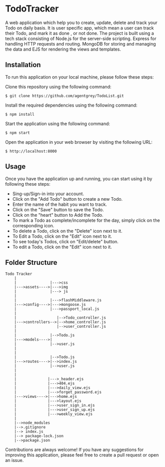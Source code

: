# TodoTracker

A web application which help you to create, update, delete and track your Todo on daily basis.
It is user specific app, which mean a user can track their Todo, and mark it as done , or not done.
The project is built using a tech stack consisting of Node.js for the server-side scripting.
Express for handling HTTP requests and routing.
MongoDB for storing and managing the data and EJS for rendering the views and templates.

## Installation

To run this application on your local machine, please follow these steps:

Clone this repository using the following command:

```
$ git clone https://github.com/agentgrey/TodoList.git
```

Install the required dependencies using the following command:

```
$ npm install
```

Start the application using the following command:

```
$ npm start
```

Open the application in your web browser by visiting the following URL:

```
$ http://localhost:8000
```

## Usage

Once you have the application up and running, you can start using it by following these steps:

- Sing-up/Sign-in into your account.
- Click on the "Add Todo" button to create a new Todo.
- Enter the name of the habit you want to track.
- Click on the "Save" button to save the Todo.
- Click on the "heart" button to Add the Todo.
- To mark a Todo as complete/incomplete for the day, simply click on the corresponding icon.
- To delete a Todo, click on the "Delete" icon next to it.
- To Edit a Todo, click on the "Edit" icon next to it.
- To see today's Todos, click on "Edit/delete" button.
- To edit a Todo, click on the "Edit" icon next to it.

## Folder Structure

```
Todo Tracker
    |
    |               |--->css
    |--->assets---->|--->img
    |               |---> js
    |
    |               |--->flashMiddleware.js
    |--->config---->|--->mongoose.js
    |               |--->passport_local.js
    |
    |                  |-->Todo_controller.js
    |--->controllers-->|-->home_controller.js
    |                  |-->user_controller.js
    |
    |               |-->Todo.js
    |--->models---->|
    |               |-->user.js
    |
    |
    |               |-->Todo.js
    |--->routes---->|-->index.js
    |               |-->user.js
    |
    |
    |              |--->_header.ejs
    |              |--->404.ejs
    |              |--->daily_view.ejs
    |              |--->forget_password.ejs
    |--->views---->|--->home.ejs
    |              |--->layout.ejs
    |              |--->user_sign_in.ejs
    |              |--->user_sign_up.ejs
    |              |--->weekly_view.ejs
    |
    |-->node_modules
    |-->.gitignore
    |--> index.js
    |--> package-lock.json
    |-->package.json

```



Contributions are always welcome! If you have any suggestions for improving this application, please feel free to create a pull request or open an issue.
